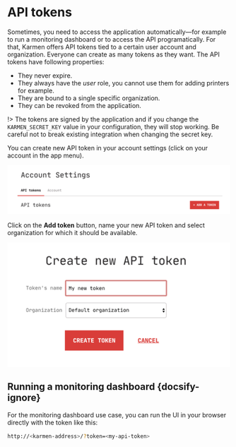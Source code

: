 # API tokens

Sometimes, you need to access the application automatically—for example to run
a monitoring dashboard or to access the API programatically. For that, Karmen
offers API tokens tied to a certain user account and organization. Everyone can
create as many tokens as they want. The API tokens have following
properties:

- They never expire.
- They always have the *user* role, you cannot use them for adding printers
  for example.
- They are bound to a single specific organization.
- They can be revoked from the application.

!> The tokens are signed by the application and if you change the
``KARMEN_SECRET_KEY`` value in your configuration, they will stop working. Be
careful not to break existing integration when changing the secret key.

You can create new API token in your account settings (click on your account in the app menu).

<div class="center">

![API token list](_media/api-tokens.png ":size=600x131")

</div>

Click on the **Add token** button, name your new API token and select
organization for which it should be available.

<div class="center">

![New API token](_media/new-api-token.png ":size=600x335")

</div>

## Running a monitoring dashboard {docsify-ignore}

For the monitoring dashboard use case, you can run the UI in your browser
directly with the token like this:

```bash
http://<karmen-address>/?token=<my-api-token>
```
